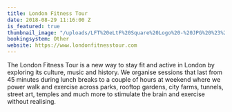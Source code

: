 ```yaml
---
title: London Fitness Tour
date: 2018-08-29 11:16:00 Z
is_featured: true
thumbnail_image: "/uploads/LFT%20eLtF%20Square%20Logo%20-%20JPG%20%23%20Official%20ALLINEATO%20e%20RASTERIZZATO.png"
bookingsystem: Other
website: https://www.londonfitnesstour.com
---
```


The London Fitness Tour is a new way to stay fit and active in London by exploring its culture, music and history. We organise sessions that last from 45 minutes during lunch breaks to a couple of hours at weekend where we power walk and exercise across parks, rooftop gardens, city farms, tunnels, street art, temples and much more to stimulate the brain and exercise without realising.